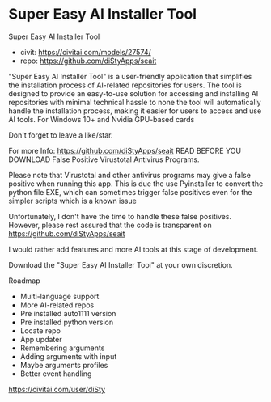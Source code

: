 Super Easy AI Installer Tool
========================
Super Easy AI Installer Tool
* civit: https://civitai.com/models/27574/
* repo: https://github.com/diStyApps/seait

"Super Easy AI Installer Tool" is a user-friendly application that simplifies the installation process of AI-related repositories for users. The tool is designed to provide an easy-to-use solution for accessing and installing AI repositories with minimal technical hassle to none the tool will automatically handle the installation process, making it easier for users to access and use AI tools.
For Windows 10+ and Nvidia GPU-based cards

Don't forget to leave a like/star.

For more Info:
https://github.com/diStyApps/seait
READ BEFORE YOU DOWNLOAD
False Positive Virustotal Antivirus Programs.

Please note that Virustotal and other antivirus programs may give a false positive when running this app. This is due the use Pyinstaller to convert the python file EXE, which can sometimes trigger false positives even for the simpler scripts which is a known issue

Unfortunately, I don't have the time to handle these false positives. However, please rest assured that the code is transparent on https://github.com/diStyApps/seait

I would rather add features and more AI tools at this stage of development.

Download the "Super Easy AI Installer Tool" at your own discretion.

Roadmap
* Multi-language support
* More AI-related repos
* Pre installed auto1111 version
* Pre installed python version
* Locate repo
* App updater
* Remembering arguments
* Adding arguments with input
* Maybe arguments profiles
* Better event handling

https://civitai.com/user/diSty
